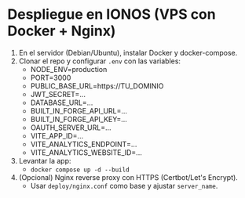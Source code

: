 # Despliegue en IONOS (VPS con Docker + Nginx)

1. En el servidor (Debian/Ubuntu), instalar Docker y docker-compose.
2. Clonar el repo y configurar `.env` con las variables:
   - NODE_ENV=production
   - PORT=3000
   - PUBLIC_BASE_URL=https://TU_DOMINIO
   - JWT_SECRET=...
   - DATABASE_URL=...
   - BUILT_IN_FORGE_API_URL=...
   - BUILT_IN_FORGE_API_KEY=...
   - OAUTH_SERVER_URL=...
   - VITE_APP_ID=...
   - VITE_ANALYTICS_ENDPOINT=...
   - VITE_ANALYTICS_WEBSITE_ID=...
3. Levantar la app:
   - `docker compose up -d --build`
4. (Opcional) Nginx reverse proxy con HTTPS (Certbot/Let's Encrypt).
   - Usar `deploy/nginx.conf` como base y ajustar `server_name`.
